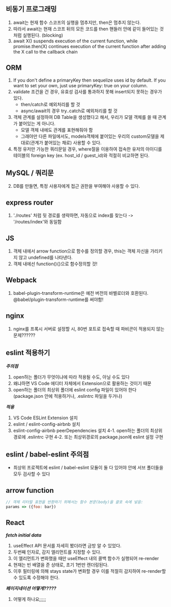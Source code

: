## 비동기 프로그래밍
1. await는 현재 함수 스코프의 실행을 멈추지만, then은 멈추지 않는다.
2. 따라서 await는 현재 스코프 뒤의 모든 코드를 then 핸들러 안에 같이 들어있는 것처럼 실행된다. (blocking)
3. await X() suspends execution of the current function, while promise.then(X) continues execution of the current function after adding the X call to the callback chain

## ORM
1. If you don't define a primaryKey then sequelize uses id by default.
If you want to set your own, just use primaryKey: true on your column.
2. validate 조건을 건 경우, 유효성 검사를 통과하지 못해 insert되지 못하는 경우가 있다.
   - then/catch로 예외처리를 할 것
   - async/await의 경우 try..catch로 예외처리를 할 것
3. 객체 관계를 설정하여 DB Table을 생성했다고 해서, 우리가 모델 객체를 쓸 때 관계가 붙어있는 게 아니다.
   - 모델 객체 내에도 관계를 표현해줘야 함
   - 그래야만 다른 파일에서도, models객체에 붙어있는 우리의 custom모델을 제대로(관계가 붙어있는 채로) 사용할 수 있다.
4. 특정 유저만 가능한 쿼리문일 경우, where절을 이용하여 접속한 유저의 아이디를 테이블의 foreign key (ex. host_id / guest_id)와 적절히 비교하면 된다.

## MySQL / 쿼리문
2. DB를 만들면, 특정 사용자에게 접근 권한을 부여해야 사용할 수 있다.

## express router
1. './routes' 처럼 뒷 경로를 생략하면, 자동으로 index를 찾는다 -> '/routes/index'와 동일함

## JS
1. 객체 내에서 arrow function으로 함수를 정의할 경우, this는 객체 자신을 가리키지 않고 undefined를 나타낸다.
2. 객체 내에선 function(){}으로 함수정의할 것!

## Webpack
1. babel-plugin-transform-runtime은 예전 버전의 바벨로더와 호환된다. @babel/plugin-transform-runtime를 써야함!

## nginx
1. nginx를 프록시 서버로 설정할 시, 80번 포트로 접속할 때 파비콘이 적용되지 않는 문제??????

## eslint 적용하기
***주의점***
1. open하는 폴더가 무엇이냐에 따라 적용될 수도, 아닐 수도 있다
2. 왜냐하면 VS Code 에디터 자체에서 Extension으로 활용하는 것이기 때문
3. open하는 폴더의 최상위 폴더에 eslint config 파일이 있어야 한다 (package.json 안에 적용하거나, .eslintrc 파일을 두거나)
  
***적용***
1. VS Code ESLint Extension 설치
2. eslint / eslint-config-airbnb 설치
3. eslint-config-airbnb peerDependencies 설치
4-1. open하는 폴더의 최상위경로에 .eslintrc 구현
4-2. 또는 최상위경로의 package.json에 eslint 설정 구현

## eslint / babel-eslint 주의점
- 최상위 프로젝트에 eslint / babel-eslint 모듈이 둘 다 있어야 안에 서브 폴더들을 모두 검사할 수 있다

## arrow function
```javascript
// 객체 리터럴 표현을 반환하기 위해서는 함수 본문(body)을 괄호 속에 넣음:
params => ({foo: bar})
```

## React
***fetch initial data***
1. useEffect API 문서를 자세히 봤더라면 금방 알 수 있었다.
2. 두번째 인자로, 감지 엘리먼트를 지정할 수 있다.
3. 이 엘리먼트가 변화했을 때만 useEffect 내의 콜백 함수가 실행되어 re-render
4. 현재는 빈 배열을 준 상태로, 초기 1번만 렌더링된다.
5. 이후 필터링에 의해 stays state가 변화할 경우 이를 적절히 감지하여 re-render할 수 있도록 수정해야 한다.

***페이지네이션 어떻게?????***
1. 어떻게 하나요;;;;;